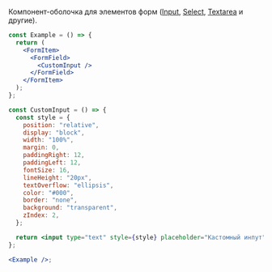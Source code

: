 Компонент-оболочка для элементов форм ([Input](https://inomdzhon.github.io/test-action-for-forked-rep/#/Input), [Select](https://inomdzhon.github.io/test-action-for-forked-rep/#/Select), [Textarea](https://inomdzhon.github.io/test-action-for-forked-rep/#/Textarea) и другие).

```jsx
const Example = () => {
  return (
    <FormItem>
      <FormField>
        <CustomInput />
      </FormField>
    </FormItem>
  );
};

const CustomInput = () => {
  const style = {
    position: "relative",
    display: "block",
    width: "100%",
    margin: 0,
    paddingRight: 12,
    paddingLeft: 12,
    fontSize: 16,
    lineHeight: "20px",
    textOverflow: "ellipsis",
    color: "#000",
    border: "none",
    background: "transparent",
    zIndex: 2,
  };

  return <input type="text" style={style} placeholder="Кастомный инпут" />;
};

<Example />;
```
